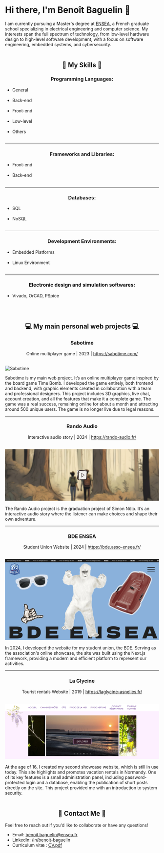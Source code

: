<h1 id="hi-there-i-m-beno-t-baguelin-">Hi there, I&#39;m Benoît Baguelin 👋</h1>
<p>I am currently pursuing a Master&#39;s degree at <a href="https://ensea.fr/">ENSEA</a>, a French graduate school specializing in electrical engineering and computer science. My interests span the full spectrum of technology, from low-level hardware design to high-level software development, with a focus on software engineering, embedded systems, and cybersecurity.
<br/><br/>
</p>
<h2 id="-my-skills-" align="center">🚀 My Skills 🚀</h2>
<h3 id="-programming-languages-">Programming Languages:</h3>
<ul>
   <li>General<br><img src="https://img.shields.io/badge/Python-FFD43B?style=for-the-badge&amp;logo=python&amp;logoColor=blue" alt="" class="skill"> <img src="https://img.shields.io/badge/Java-BC0B19?style=for-the-badge" alt="" class="skill"> <img src="https://img.shields.io/badge/Ocaml-EC6813?style=for-the-badge&amp;logo=Ocaml&amp;logoColor=white" alt="" class="skill"></li>
   <li>Back-end<br><img src="https://img.shields.io/badge/Node%20js-339933?style=for-the-badge&amp;logo=nodedotjs&amp;logoColor=white" alt="" class="skill"> <img src="https://img.shields.io/badge/PHP-777BB4?style=for-the-badge&amp;logo=php&amp;logoColor=white" alt="" class="skill"> </li>
   <li>Front-end<br><img src="https://img.shields.io/badge/HTML5-E34F26?style=for-the-badge&amp;logo=html5&amp;logoColor=white" alt="" class="skill"> <img src="https://img.shields.io/badge/CSS3-1572B6?style=for-the-badge&amp;logo=css3&amp;logoColor=white" alt="" class="skill"> <img src="https://img.shields.io/badge/JavaScript-323330?style=for-the-badge&amp;logo=javascript&amp;logoColor=F7DF1E" alt="" class="skill"></li>
   <li>Low-level<br><img src="https://img.shields.io/badge/C-00599C?style=for-the-badge&amp;logo=c&amp;logoColor=white" alt="" class="skill"> <img src="https://img.shields.io/badge/VHDL-33ff330?style=for-the-badge" alt="" class="skill"> <img src="https://img.shields.io/badge/ASM-000?style=for-the-badge" alt="" class="skill"></li>
   <li>Others<br><img src="https://img.shields.io/badge/Shell_Script-121011?style=for-the-badge&amp;logo=gnu-bash&amp;logoColor=white" alt="" class="skill"> <img src="https://img.shields.io/badge/Matlab-ac2400?style=for-the-badge" alt="" class="skill"></li>
</ul>
<hr>
<h3 id="-frameworks-and-libraries-">Frameworks and Libraries:</h3>
<ul>
   <li>Front-end<br><img src="https://img.shields.io/badge/React-20232A?style=for-the-badge&amp;logo=react&amp;logoColor=61DAFB" alt="" class="skill"> <img src="https://img.shields.io/badge/React_Native-20232A?style=for-the-badge&amp;logo=react&amp;logoColor=61DAF" alt="" class="skill"> <img src="https://img.shields.io/badge/Expo-1B1F23?style=for-the-badge&amp;logo=expo&amp;logoColor=white" alt="" class="skill"> <img src="https://img.shields.io/badge/jQuery-0769AD?style=for-the-badge&amp;logo=jquery&amp;logoColor=white" alt="" class="skill">
      <img src="https://img.shields.io/badge/Sass-CC6699?style=for-the-badge&amp;logo=sass&amp;logoColor=white" alt="" class="skill"> <img src="https://img.shields.io/badge/Bootstrap-563D7C?style=for-the-badge&amp;logo=bootstrap&amp;logoColor=white" alt="" class="skill"> <img src="https://img.shields.io/badge/ThreeJs-black?style=for-the-badge&amp;logo=three.js&amp;logoColor=white" alt="" class="skill"> <img src="https://img.shields.io/badge/GSAP-93CF2B?style=for-the-badge&amp;logo=greensock&amp;logoColor=white" alt="" class="skill">
   </li>
   <li>Back-end<br><img src="https://img.shields.io/badge/next%20js-000000?style=for-the-badge&amp;logo=nextdotjs&amp;logoColor=white" alt="" class="skill"> <img src="https://img.shields.io/badge/Express%20js-000000?style=for-the-badge&amp;logo=express&amp;logoColor=white" alt="" class="skill"> <img src="https://img.shields.io/badge/Flask-000000?style=for-the-badge&amp;logo=flask&amp;logoColor=white" alt="" class="skill"></li>
</ul>
<hr>
<h3 id="databases">Databases:</h3>
<ul>
   <li>SQL<br><img src="https://img.shields.io/badge/MySQL-005C84?style=for-the-badge&amp;logo=mysql&amp;logoColor=white" alt="" class="skill"> <img src="https://img.shields.io/badge/MariaDB-003545?style=for-the-badge&amp;logo=mariadb&amp;logoColor=white" alt="" class="skill"> <img src="https://img.shields.io/badge/Sqlite-003B57?style=for-the-badge&amp;logo=sqlite&amp;logoColor=white" alt="" class="skill"></li>
   <li>NoSQL<br><img src="https://img.shields.io/badge/MongoDB-4EA94B?style=for-the-badge&amp;logo=mongodb&amp;logoColor=white" alt="" class="skill"> <img src="https://img.shields.io/badge/redis-%23DD0031.svg?&amp;style=for-the-badge&amp;logo=redis&amp;logoColor=white" alt="" class="skill"> <img src="https://img.shields.io/badge/firebase-ffca28?style=for-the-badge&amp;logo=firebase&amp;logoColor=black" alt="" class="skill"></li>
</ul>
<hr>
<h3 id="-development-environments-">Development Environments:</h3>
<ul>
   <li>Embedded Platforms<br><img src="https://img.shields.io/badge/Arduino-00979D?style=for-the-badge&amp;logo=Arduino&amp;logoColor=white" alt="" class="skill"> <img src="https://img.shields.io/badge/STM32-03234B?style=for-the-badge&amp;logo=stmicroelectronics&amp;logoColor=white" alt="" class="skill"> <img src="https://img.shields.io/badge/Raspberry%20Pi-A22846?style=for-the-badge&amp;logo=Raspberry%20Pi&amp;logoColor=white" alt="" class="skill"></li>
   <li>Linux Environment<br><img src="https://img.shields.io/badge/Debian-A81D33?style=for-the-badge&amp;logo=debian&amp;logoColor=white" alt="" class="skill"> <img src="https://img.shields.io/badge/Ubuntu-E95420?style=for-the-badge&amp;logo=ubuntu&amp;logoColor=white" alt="" class="skill"> <img src="https://img.shields.io/badge/Kali_Linux-557C94?style=for-the-badge&amp;logo=kali-linux&amp;logoColor=white" alt="" class="skill"></li>
</ul>
<hr>
<h3 id="electronic-design-and-simulation-softwares">Electronic design and simulation softwares:</h3>
<ul>
   <li>
      Vivado, OrCAD, PSpice
   </li>
</ul>
<br/><br/>
<h2 id="-my-main-personal-web-projects-" align="center">💻 My main personal web projects 💻</h2>
<h3 id="-sabotime-">Sabotime</h3>
<p>Online multiplayer game | 2023 | <a href="https://sabotime.com/">https://sabotime.com/</a><br><img src="https://img.shields.io/badge/React-20232A?style=for-the-badge&amp;logo=react&amp;logoColor=61DAFB" alt="" class="skill"> <img src="https://img.shields.io/badge/ThreeJs-black?style=for-the-badge&amp;logo=three.js&amp;logoColor=white" alt="" class="skill"> <img src="https://img.shields.io/badge/MongoDB-4EA94B?style=for-the-badge&amp;logo=mongodb&amp;logoColor=white" alt="" class="skill"> <img src="https://img.shields.io/badge/redis-%23DD0031.svg?&amp;style=for-the-badge&amp;logo=redis&amp;logoColor=white" alt="" class="skill"> <img src="https://img.shields.io/badge/Express%20js-000000?style=for-the-badge&amp;logo=express&amp;logoColor=white" alt="" class="skill"> <img src="https://img.shields.io/badge/Socket.io-010101?&amp;style=for-the-badge&amp;logo=Socket.io&amp;logoColor=white" alt="" class="skill"></p>
<p><img src="./img/sabotime.png" alt="Sabotime"></p>
<p>Sabotime is my main web project. It’s an online multiplayer game inspired by the board game Time Bomb. I developed the game entirely, both frontend and backend, with graphic elements created in collaboration with a team and professional designers. This project includes 3D graphics, live chat, account creation, and all the features that make it a complete game. The game was a real success, remaining online for about a month and attracting around 500 unique users. The game is no longer live due to legal reasons.</p>
<hr>
<h3 id="-rando-audio-">Rando Audio</h3>
<p>Interactive audio story | 2024 | <a href="https://rando-audio.fr/">https://rando-audio.fr/</a><br><img src="https://img.shields.io/badge/HTML5-E34F26?style=for-the-badge&amp;logo=html5&amp;logoColor=white" alt="" class="skill"> <img src="https://img.shields.io/badge/CSS3-1572B6?style=for-the-badge&amp;logo=css3&amp;logoColor=white" alt="" class="skill"> <img src="https://img.shields.io/badge/JavaScript-323330?style=for-the-badge&amp;logo=javascript&amp;logoColor=F7DF1E" alt="" class="skill"> <img src="https://img.shields.io/badge/FMOD-000?style=for-the-badge&amp;logo=fmod&amp;logoColor=white" alt="" class="skill"></p>
<p><img src="./img/rando-audio.png" alt="Rando audio"></p>
<p>The Rando Audio project is the graduation project of Simon Nölp. It’s an interactive audio story where the listener can make choices and shape their own adventure.</p>
<hr>
<h3 id="-bde-ensea-">BDE ENSEA</h3>
<p>Student Union Website | 2024 | <a href="https://bde.asso-ensea.fr/">https://bde.asso-ensea.fr/</a><br><img src="https://img.shields.io/badge/next%20js-000000?style=for-the-badge&amp;logo=nextdotjs&amp;logoColor=white" alt="" class="skill"> <img src="https://img.shields.io/badge/GSAP-93CF2B?style=for-the-badge&amp;logo=greensock&amp;logoColor=white" alt="" class="skill"></p>
<p><img src="./img/bde.png" alt="BDE ENSEA">  </p>
<p>In 2024, I developed the website for my student union, the BDE. Serving as the association&#39;s online showcase, the site was built using the Next.js framework, providing a modern and efficient platform to represent our activities.</p>
<hr>
<h3 id="-la-glycine-">La Glycine</h3>
<p>Tourist rentals Website | 2019 | <a href="https://laglycine-asnelles.fr/">https://laglycine-asnelles.fr/</a><br><img src="https://img.shields.io/badge/HTML5-E34F26?style=for-the-badge&amp;logo=html5&amp;logoColor=white" alt="" class="skill"> <img src="https://img.shields.io/badge/CSS3-1572B6?style=for-the-badge&amp;logo=css3&amp;logoColor=white" alt="" class="skill"> <img src="https://img.shields.io/badge/JavaScript-323330?style=for-the-badge&amp;logo=javascript&amp;logoColor=F7DF1E" alt="" class="skill"> <img src="https://img.shields.io/badge/PHP-777BB4?style=for-the-badge&amp;logo=php&amp;logoColor=white" alt="" class="skill"> <img src="https://img.shields.io/badge/MySQL-005C84?style=for-the-badge&amp;logo=mysql&amp;logoColor=white" alt="" class="skill"></p>
<p><img src="./img/laglycine.png" alt="La Glycine"></p>
<p>At the age of 16, I created my second showcase website, which is still in use today. This site highlights and promotes vacation rentals in Normandy. One of its key features is a small administration panel, including password-protected login and a database, enabling the publication of short posts directly on the site. This project provided me with an introduction to system security.
<br/><br/>
</p>
<h2 id="-contact-me-" align="center">📧 Contact Me 📧</h2>
<p>Feel free to reach out if you&#39;d like to collaborate or have any questions!</p>
<ul>
   <li>Email: <a href="mailto:benoit.baguelin@ensea.fr">benoit.baguelin@ensea.fr</a></li>
   <li>LinkedIn: <a href="https://www.linkedin.com/in/benoit-baguelin/">/in/benoit-baguelin</a></li>
   <li>Curriculum vitæ : <a href="./CV%20STAGE%202025%20FR.pdf">CV.pdf</a></li>
</ul>
<style>
   img[alt=""] {
      margin-top: 5px;
   }
   h3,
   h3 + p{
      width: 100%;
      text-align: center;
   }
</style>
